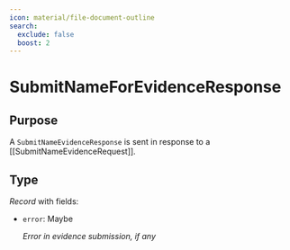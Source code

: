 ```yaml
---
icon: material/file-document-outline
search:
  exclude: false
  boost: 2
---
```


# SubmitNameForEvidenceResponse

## Purpose

<!-- --8<-- [start:purpose] -->
A `SubmitNameEvidenceResponse` is sent in response to a [[SubmitNameEvidenceRequest]].
<!-- --8<-- [end:purpose] -->

## Type

<!-- --8<-- [start:type] -->
<div class="type" markdown>

*Record* with fields:

- `error`: Maybe<string>

  *Error in evidence submission, if any*
</div>
<!-- --8<-- [end:type] -->
